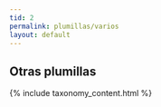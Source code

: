 ```yaml
---
tid: 2
permalink: plumillas/varios
layout: default
---
```

## Otras plumillas
{% include taxonomy_content.html %}
